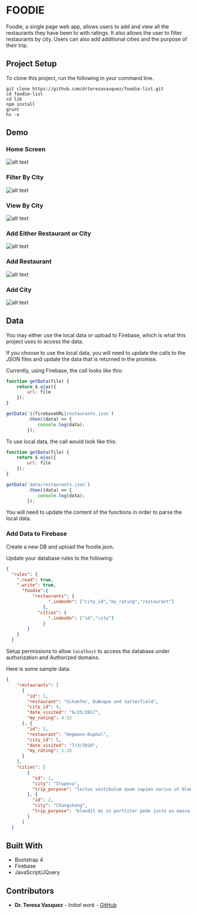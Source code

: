 # FOODIE
Foodie, a single page web app, allows users to add and view all the restaurants they have been to with ratings. It also allows the user to filter restaurants by city. Users can also add additional cities and the purpose of their trip.

## Project Setup
To clone this project, run the following in your command line.
```
git clone https://github.com/drteresavasquez/foodie-list.git
cd foodie-list
cd lib
npm install
grunt
hs -o
```

## Demo

### Home Screen
![alt text](./images/home.jpeg)

### Filter By City
![alt text](./images/city-filter.jpeg)

### View By City
![alt text](./images/city-view.jpeg)

### Add Either Restaurant or City
![alt text](./images/add.jpeg)

### Add Restaurant
![alt text](./images/add-rest.jpeg)

### Add City
![alt text](./images/add-city.jpeg)

## Data
You may either use the local data or upload to Firebase, which is what this project uses to access the data.

If you choose to use the local data, you will need to update the calls to the JSON files and update the data that is returned in the promise.

Currently, using Firebase, the call looks like this:
```Javascript
function getData(file) {
    return $.ajax({
        url: file
    });
}

getData(`${firebaseURL}restaurants.json`)
        .then((data) => {
            console.log(data);
        });
```
To use local data, the call would look like this:
```Javascript
function getData(file) {
    return $.ajax({
        url: file
    });
}

getData(`data/restaurants.json`)
        .then((data) => {
            console.log(data);
        });
```
You will need to update the content of the functions in order to parse the local data. 

### Add Data to Firebase
Create a new DB and upload the foodie.json.

Update your database rules to the following:
```JSON
{
  "rules": {
    ".read": true,
    ".write": true,
      "foodie":{
          "restaurants": {
                ".indexOn": ["city_id","my_rating","restaurant"]
              },
            "cities": {
                ".indexOn": ["id","city"]
              }
        }
    }
  }
```
Setup permissions to allow `localhost` to access the database under authorization and Authorized domains.

Here is some sample data:
```JSON
{
    "restaurants": [
      {
        "id": 1,
        "restaurant": "Schaefer, DuBuque and Satterfield",
        "city_id": 4,
        "date_visited": "6/25/2017",
        "my_rating": 4.52
      }, {
        "id": 2,
        "restaurant": "Hegmann-Kuphal",
        "city_id": 5,
        "date_visited": "7/3/2016",
        "my_rating": 1.26
      }
    ],
    "cities": [
        {
          "id": 1,
          "city": "Itupeva",
          "trip_purpose": "lectus vestibulum quam sapien varius ut blandit non interdum in"
        }, {
          "id": 2,
          "city": "Changsheng",
          "trip_purpose": "blandit mi in porttitor pede justo eu massa donec dapibus duis at velit eu"
        }
      ]
  }
```

## Built With

* Bootstrap 4
* Firebase
* JavaScript/JQuery

## Contributors

* **Dr. Teresa Vasquez** - *Initial work* - [GitHub](https://github.com/drteresavasquez)
